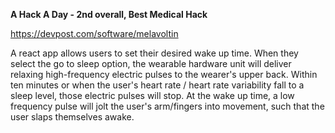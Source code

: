 **A Hack A Day - 2nd overall, Best Medical Hack**

https://devpost.com/software/melavoltin

A react app allows users to set their desired wake up time. When they select the go to sleep option, the wearable hardware unit will deliver relaxing high-frequency electric pulses to the wearer's upper back. Within ten minutes or when the user's heart rate / heart rate variability fall to a sleep level, those electric pulses will stop. At the wake up time, a low frequency pulse will jolt the user's arm/fingers into movement, such that the user slaps themselves awake.
